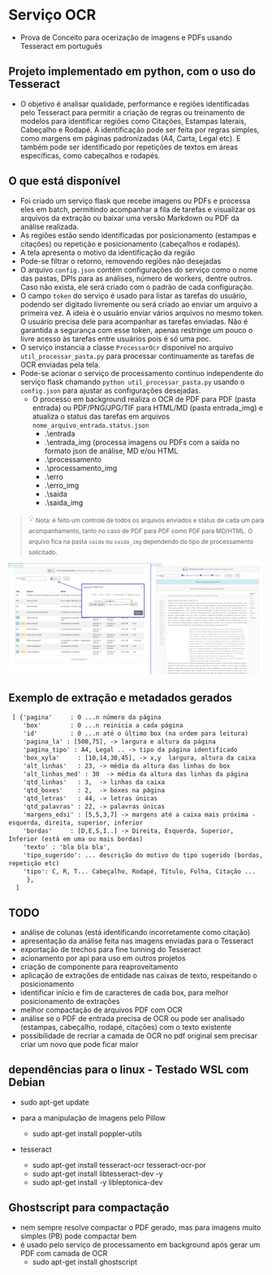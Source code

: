 # Serviço OCR
- Prova de Conceito para ocerização de imagens e PDFs usando Tesseract em português

## Projeto implementado em python, com o uso do Tesseract
- O objetivo é analisar qualidade, performance e regiões identificadas pelo Tesseract para permitir a criação de regras ou treinamento de modelos para identificar regiões como Citações, Estampas laterais, Cabeçalho e Rodapé. A identificação pode ser feita por regras simples, como margens em páginas padronizadas (A4, Carta, Legal etc). E também pode ser identificado por repetições de textos em áreas específicas, como cabeçalhos e rodapés.

## O que está disponível
- Foi criado um serviço flask que recebe imagens ou PDFs e processa eles em batch, permitindo acompanhar a fila de tarefas e visualizar os arquivos da extração ou baixar uma versão Markdown ou PDF da análise realizada.
- As regiões estão sendo identificadas por posicionamento (estampas e citações) ou repetição e posicionamento (cabeçalhos e rodapés).
- A tela apresenta o motivo da identificação da região
- Pode-se filtrar o retorno, removendo regiões não desejadas
- O arquivo `config.json` contém configurações do serviço como o nome das pastas, DPIs para as análises, número de workers, dentre outros. Caso não exista, ele será criado com o padrão de cada configuração.
- O campo `token` do serviço é usado para listar as tarefas do usuário, podendo ser digitado livremente ou será criado ao enviar um arquivo a primeira vez. A ideia é o usuário enviar vários arquivos no mesmo token. O usuário precisa dele para acompanhar as tarefas enviadas. Não é garantida a segurança com esse token, apenas restringe um pouco o livre acesso às tarefas entre usuários pois é só uma poc.
- O serviço instancia a classe `ProcessarOcr` disponível no arquivo `util_processar_pasta.py` para processar continuamente as tarefas de OCR enviadas pela tela.
- Pode-se acionar o serviço de processamento contínuo independente do serviço flask chamando `python util_processar_pasta.py` usando o `config.json` para ajustar as configurações desejadas.
  - O processo em background realiza o OCR de PDF para PDF (pasta entrada) ou PDF/PNG/JPG/TIF para HTML/MD (pasta entrada_img) e atualiza o status das tarefas em arquivos `nome_arquivo_entrada.status.json`
    - .\entrada
    - .\entrada_img (processa imagens ou PDFs com a saída no formato json de análise, MD e/ou HTML
    - .\processamento
    - .\processamento_img
    - .\erro
    - .\erro_img
    - .\saida
    - .\saida_img
  
> 💡 <sub>Nota: é feito um controle de todos os arquivos enviados e status de cada um para acompanhamento, tanto no caso de PDF para PDF como PDF para MD/HTML. O arquivo fica na pasta `saida` ou `saida_img` dependendo do tipo de processamento solicitado.</sub>

![exemplo recorte tela serviço](./img/servico_ocr_20230221.png?raw=true "Exemplo recorte tela serviço - HTML e PDF")

## Exemplo de extração e metadados gerados
```
 [ {'pagina'     : 0 ...n número da página 
    'box'        : 0 ...n reinicia a cada página
    'id'         : 0 ...n até o último box (na ordem para leitura)
    'pagina_la' : [500,75], -> largura e altura da página
    'pagina_tipo' : A4, Legal .. -> tipo da página identificado
    'box_xyla'     : [10,14,30,45], -> x,y  largura, altura da caixa
    'alt_linhas'   : 23, -> média da altura das linhas do box
    'alt_linhas_med' : 30  -> média da altura das linhas da página
    'qtd_linhas'   : 3,  -> linhas da caixa
    'qtd_boxes'    : 2,  -> boxes na página
    'qtd_letras'   : 44, -> letras únicas
    'qtd_palavras' : 22, -> palavras únicas
    'margens_edsi' : [5,5,3,7] -> margens até a caixa mais próxima - esquerda, direita, superior, inferior
    'bordas'     : [D,E,S,I..] -> Direita, Esquerda, Superior, Inferior (está em uma ou mais bordas)
    'texto' : 'bla bla bla',
    'tipo_sugerido': ... descrição do motivo do tipo sugerido (bordas, repetição etc)
    'tipo': C, R, T... Cabeçalho, Rodapé, Título, Folha, Citação ...
     },
  ]
```

## TODO
- análise de colunas (está identificando incorretamente como citação)
- apresentação da análise feita nas imagens enviadas para o Tesseract
- exportação de trechos para fine tunning do Tesseract
- acionamento por api para uso em outros projetos
- criação de componente para reaproveitamento
- aplicação de extrações de entidade nas caixas de texto, respeitando o posicionamento
- identificar início e fim de caracteres de cada box, para melhor posicionamento de extrações
- melhor compactação de arquivos PDF com OCR
- análise se o PDF de entrada precisa de OCR ou pode ser analisado (estampas, cabeçalho, rodapé, citações) com o texto existente
- possibilidade de recriar a camada de OCR no pdf original sem precisar criar um novo que pode ficar maior

## dependências para o linux - Testado WSL com Debian
- sudo apt-get update

- para a manipulação de imagens pelo Pillow
  - sudo apt-get install poppler-utils 

- tesseract
  - sudo apt-get install tesseract-ocr tesseract-ocr-por  
  - sudo apt-get install libtesseract-dev -y
  - sudo apt-get install -y libleptonica-dev 

## Ghostscript para compactação
- nem sempre resolve compactar o PDF gerado, mas para imagens muito simples (PB) pode compactar bem
- é usado pelo serviço de processamento em background após gerar um PDF com camada de OCR
  - sudo apt-get install ghostscript
